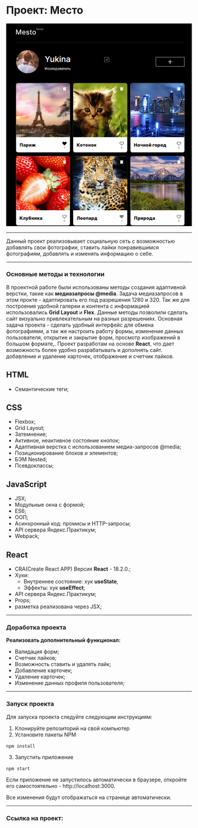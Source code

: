 # Проект: Место

![mesto](https://github.com/YukinaSan91/mesto/blob/main/src/images/mesto.png)
______________________

Данный проект реализовывает социальную сеть с возможностью добавлять свои фотографии, ставить лайки понравившимся фотографиям, добавлять и изменять информацию о себе.

______________________

### Основные методы и технологии

В проектной работе были использованы методы создания адаптивной верстки, такие как **медиазапросы @media**. Задача медиазапросов в этом прокте - адаптировать его под разрешения 1280 и 320.
Так же для построения удобной галереи и контента с информацией использовались **Grid Layout** и **Flex**. Данные методы позволили сделать сайт визуально привлекательным на разных разрешениях.
Основная задача проекта - сделать удобный интерфейс для обмена фотографиями, а так же настроить работу формы, изменение данных пользователя, открытие и закрытие форм, просмотр изображений в большом формате,. Проект разработам на основе **React**, что дает возможность более удобно разрабатывать и дополнять сайт.  добавление и удаление карточек,  отображение и счетчик лайков.

## HTML
- Семантические теги;

## CSS
- Flexbox;
- Grid Layout;
- Затемнение;
- Активное, неактивное состояние кнопок;
- Адаптивная верстка с использованием медиа-запросов @media;
- Позиционирование блоков и элементов;
- БЭМ Nested;
- Псевдоклассы;

## JavaScript
- JSX;
- Модульные окна с формой;
- ES6;
- ООП;
- Асинхронный код: промисы и HTTP-запросы;
- API сервера Яндекс.Практикум;
- Webpack;

## React
- CRA(Create React APP) Версия **React** - 18.2.0.;
- Хуки:
    - Внутреннее состояние: хук **useState**,
    - Эффекты: хук **useEffect**;
- API сервера Яндекс.Практикум;
- Props;
- разметка реализована через JSX;

______________________

### Доработка проекта

**Реализовать дополнительный функционал:** 
- Валидация форм;
- Счетчик лайков;
- Возможность ставить и удалять лайк;
- Добавление карточек;
- Удаление карточек;
- Изменение данных профиля пользователя;

______________________

### Запуск проекта

Для запуска проекта следуйте следующим инструкциям:

1. Клонируйте репозиторий на свой компьютер 
2. Установите пакеты NPM
```
npm install
```
3. Запустить приложение
```
npm start
```
Если приложение не запустилось автоматически в браузере, откройте его самостоятельно - http://localhost:3000.

Все изменения будут отображаться на странице автоматически.

______________________

### Ссылка на проект:

